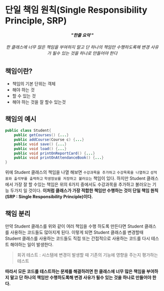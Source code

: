 # 단일 책임 원칙(Single Responsibility Principle, SRP)

<h4 align="center"><I>"한줄 요약 "</I></h4>
<h6 align="center">한 클래스에 너무 많은 책임을 부여하지 말고 단 하나의 책임만 수행하도록해 변경 사유가 될수 있는 것을 하나로 만들어야 한다</h6>

## 책임이란?
* 책임의 기본 단위는 객체
* 해야 하는 것
* 할 수 있는 것
* 해야 하는 것을 잘 할수 있는것

## 책임의 예시
```java
public class Student{
	public getCourses() {...}
	public addCourse(Course c) {...}
	public void save() {...}
	public void load() {...}
	public void printOnReportCard() {...}
	public void printOnAttendanceBook() {...}
}
```
위에 Student 클래스의 책임을 나열 해보면 ```수강과목을 추가하고``` ```수강목록을 나열하고``` ```성적표와 출석부를 출력하고``` ```학생정보를 저장하고 불러오는``` 책임이 있다. 하지만 Student 클래스에서 가장 잘 할 수있는 책임은 위의 6가지 중에서도 수강과목을 추가하고 불러오는 기능 두가지 일 것이다. **이처럼 클래스가 가장 적합한 책임만 수행하는 것이 단일 책임 원칙(SRP : Single Responsibility Principle)이다.**

## 책임 분리
만약 Student 클래스를 위와 같이 여러 책임을 수행 하도록 만든다면 Student 클래스를 사용하는 코드들도 많아지게 된다. 이렇게 되면 Student 클래스를 변경할때 Student 클래스를 사용하는 코드들도 직접 또는 간접적으로 사용하는 코드를 다시 테스트 해야하는 일이 발생한다. 

> 회귀 테스트 : 시스템에 변경이 발생할 때 기존의 기능에 영향을 주는지 평가하는 테스트 

**따라서 모든 코드를 테스트하는 문제를 해결하려면 한 클래스에 너무 많은 책임을 부여하지 말고 단 하나의 책임만 수행하도록해 변경 사유가 될수 있는 것을 하나로 만들어야 한다.**
